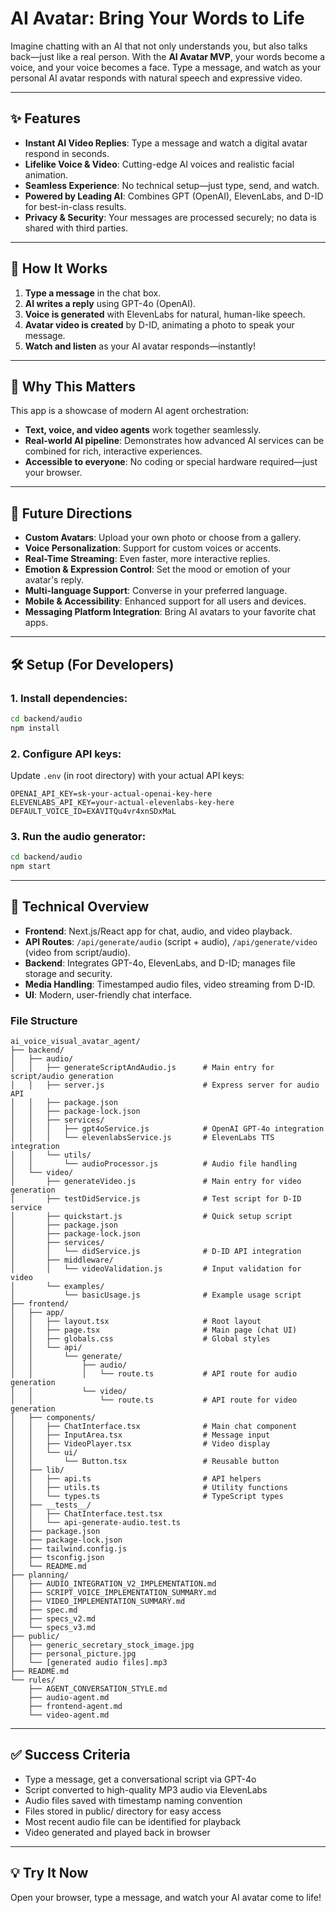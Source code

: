 # AI Avatar: Bring Your Words to Life

Imagine chatting with an AI that not only understands you, but also talks back—just like a real person. With the **AI Avatar MVP**, your words become a voice, and your voice becomes a face. Type a message, and watch as your personal AI avatar responds with natural speech and expressive video.

---

## ✨ Features

- **Instant AI Video Replies**: Type a message and watch a digital avatar respond in seconds.
- **Lifelike Voice & Video**: Cutting-edge AI voices and realistic facial animation.
- **Seamless Experience**: No technical setup—just type, send, and watch.
- **Powered by Leading AI**: Combines GPT (OpenAI), ElevenLabs, and D-ID for best-in-class results.
- **Privacy & Security**: Your messages are processed securely; no data is shared with third parties.

---

## 🚀 How It Works

1. **Type a message** in the chat box.
2. **AI writes a reply** using GPT-4o (OpenAI).
3. **Voice is generated** with ElevenLabs for natural, human-like speech.
4. **Avatar video is created** by D-ID, animating a photo to speak your message.
5. **Watch and listen** as your AI avatar responds—instantly!

---

## 🤖 Why This Matters

This app is a showcase of modern AI agent orchestration:
- **Text, voice, and video agents** work together seamlessly.
- **Real-world AI pipeline**: Demonstrates how advanced AI services can be combined for rich, interactive experiences.
- **Accessible to everyone**: No coding or special hardware required—just your browser.

---

## 🔮 Future Directions

- **Custom Avatars**: Upload your own photo or choose from a gallery.
- **Voice Personalization**: Support for custom voices or accents.
- **Real-Time Streaming**: Even faster, more interactive replies.
- **Emotion & Expression Control**: Set the mood or emotion of your avatar's reply.
- **Multi-language Support**: Converse in your preferred language.
- **Mobile & Accessibility**: Enhanced support for all users and devices.
- **Messaging Platform Integration**: Bring AI avatars to your favorite chat apps.

---

## 🛠️ Setup (For Developers)

### 1. Install dependencies:
```bash
cd backend/audio
npm install
```

### 2. Configure API keys:
Update `.env` (in root directory) with your actual API keys:
```env
OPENAI_API_KEY=sk-your-actual-openai-key-here
ELEVENLABS_API_KEY=your-actual-elevenlabs-key-here
DEFAULT_VOICE_ID=EXAVITQu4vr4xnSDxMaL
```

### 3. Run the audio generator:
```bash
cd backend/audio
npm start
```

---

## 🧩 Technical Overview

- **Frontend**: Next.js/React app for chat, audio, and video playback.
- **API Routes**: `/api/generate/audio` (script + audio), `/api/generate/video` (video from script/audio).
- **Backend**: Integrates GPT-4o, ElevenLabs, and D-ID; manages file storage and security.
- **Media Handling**: Timestamped audio files, video streaming from D-ID.
- **UI**: Modern, user-friendly chat interface.

### File Structure
```
ai_voice_visual_avatar_agent/
├── backend/
│   ├── audio/
│   │   ├── generateScriptAndAudio.js      # Main entry for script/audio generation
│   │   ├── server.js                      # Express server for audio API
│   │   ├── package.json
│   │   ├── package-lock.json
│   │   ├── services/
│   │   │   ├── gpt4oService.js            # OpenAI GPT-4o integration
│   │   │   └── elevenlabsService.js       # ElevenLabs TTS integration
│   │   └── utils/
│   │       └── audioProcessor.js          # Audio file handling
│   └── video/
│       ├── generateVideo.js               # Main entry for video generation
│       ├── testDidService.js              # Test script for D-ID service
│       ├── quickstart.js                  # Quick setup script
│       ├── package.json
│       ├── package-lock.json
│       ├── services/
│       │   └── didService.js              # D-ID API integration
│       ├── middleware/
│       │   └── videoValidation.js         # Input validation for video
│       └── examples/
│           └── basicUsage.js              # Example usage script
├── frontend/
│   ├── app/
│   │   ├── layout.tsx                     # Root layout
│   │   ├── page.tsx                       # Main page (chat UI)
│   │   ├── globals.css                    # Global styles
│   │   └── api/
│   │       └── generate/
│   │           ├── audio/
│   │           │   └── route.ts           # API route for audio generation
│   │           └── video/
│   │               └── route.ts           # API route for video generation
│   ├── components/
│   │   ├── ChatInterface.tsx              # Main chat component
│   │   ├── InputArea.tsx                  # Message input
│   │   ├── VideoPlayer.tsx                # Video display
│   │   └── ui/
│   │       └── Button.tsx                 # Reusable button
│   ├── lib/
│   │   ├── api.ts                         # API helpers
│   │   ├── utils.ts                       # Utility functions
│   │   └── types.ts                       # TypeScript types
│   ├── __tests__/
│   │   ├── ChatInterface.test.tsx
│   │   └── api-generate-audio.test.ts
│   ├── package.json
│   ├── package-lock.json
│   ├── tailwind.config.js
│   ├── tsconfig.json
│   └── README.md
├── planning/
│   ├── AUDIO_INTEGRATION_V2_IMPLEMENTATION.md
│   ├── SCRIPT_VOICE_IMPLEMENTATION_SUMMARY.md
│   ├── VIDEO_IMPLEMENTATION_SUMMARY.md
│   ├── spec.md
│   ├── specs_v2.md
│   └── specs_v3.md
├── public/
│   ├── generic_secretary_stock_image.jpg
│   ├── personal_picture.jpg
│   └── [generated audio files].mp3
├── README.md
└── rules/
    ├── AGENT_CONVERSATION_STYLE.md
    ├── audio-agent.md
    ├── frontend-agent.md
    └── video-agent.md
```

---

## ✅ Success Criteria

- Type a message, get a conversational script via GPT-4o
- Script converted to high-quality MP3 audio via ElevenLabs
- Audio files saved with timestamp naming convention
- Files stored in public/ directory for easy access
- Most recent audio file can be identified for playback
- Video generated and played back in browser

---

## 💡 Try It Now

Open your browser, type a message, and watch your AI avatar come to life!
